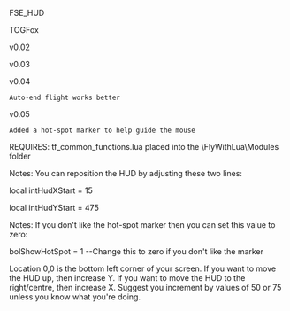 FSE_HUD

TOGFox

v0.02

v0.03

v0.04 

    Auto-end flight works better

v0.05

    Added a hot-spot marker to help guide the mouse

REQUIRES: tf_common_functions.lua placed into the \FlyWithLua\Modules folder

Notes: You can reposition the HUD by adjusting these two lines:

local intHudXStart = 15

local intHudYStart = 475

Notes: If you don't like the hot-spot marker then you can set this value to zero:

bolShowHotSpot = 1	--Change this to zero if you don't like the marker


Location 0,0 is the bottom left corner of your screen. If you want to move the HUD up, then increase Y. If you want to move the HUD to the right/centre, then increase X. Suggest you increment by values of 50 or 75 unless you know what you're doing.
